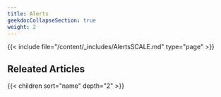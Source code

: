 ```yaml
---
title: Alerts
geekdocCollapseSection: true
weight: 2
---
```



{{< include file="/content/_includes/AlertsSCALE.md" type="page" >}}

## Releated Articles

{{< children sort="name" depth="2" >}} 